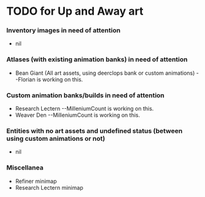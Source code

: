 # TODO for Up and Away art


### Inventory images in need of attention
+ nil


### Atlases (with existing animation banks) in need of attention
+ Bean Giant (All art assets, using deerclops bank or custom animations) --Florian is working on this.


### Custom animation banks/builds in need of attention
+ Research Lectern --MilleniumCount is working on this.
+ Weaver Den  --MilleniumCount is working on this.


### Entities with no art assets and undefined status (between using custom animations or not)
+ nil


### Miscellanea
+ Refiner minimap
+ Research Lectern minimap


<!--
vim: ft=markdown nofoldenable
-->
